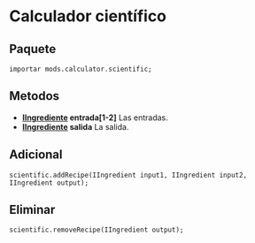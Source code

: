 # Calculador científico

## Paquete
```zenscript
importar mods.calculator.scientific;
```

## Metodos

- **[IIngrediente](/Vanilla/Variable_Types/IIngredient/) entrada[1-2]** Las entradas.
- **[IIngrediente](/Vanilla/Variable_Types/IIngredient/) salida** La salida.

## Adicional
```zenscript
scientific.addRecipe(IIngredient input1, IIngredient input2, IIngredient output);
```

## Eliminar
```zenscript
scientific.removeRecipe(IIngredient output);
```
